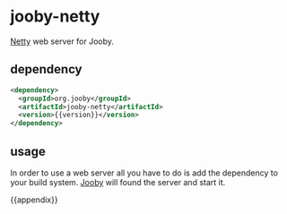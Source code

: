 # jooby-netty

[Netty](http://netty.io) web server for Jooby.

## dependency

```xml
<dependency>
  <groupId>org.jooby</groupId>
  <artifactId>jooby-netty</artifactId>
  <version>{{version}}</version>
</dependency>
```

## usage

In order to use a web server all you have to do is add the dependency to your build system.
[Jooby]({{site}}) will found the server and start it.


{{appendix}}

